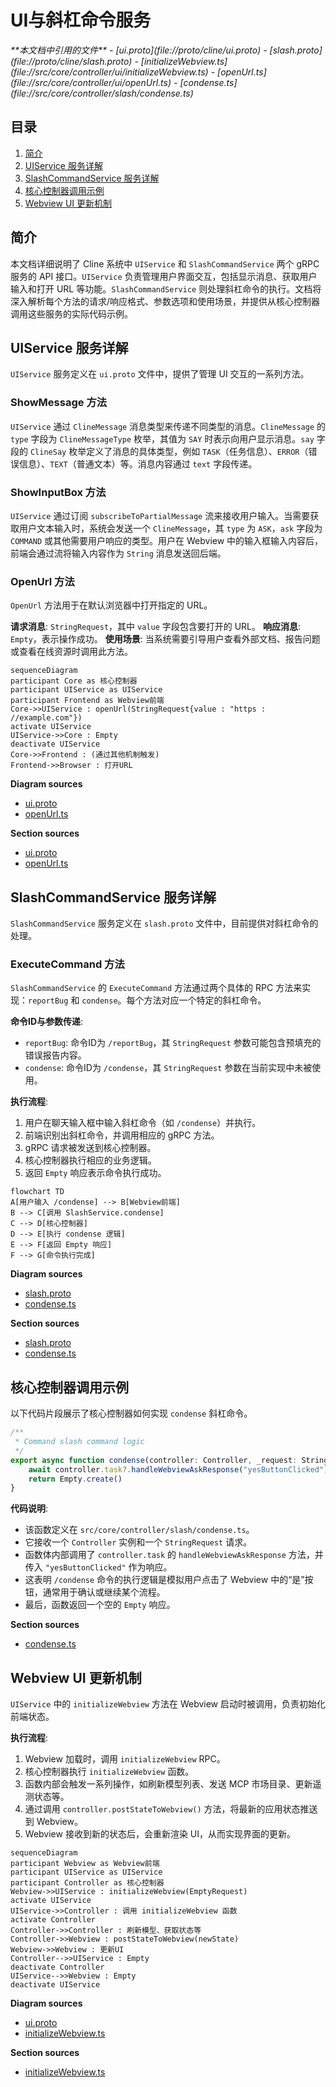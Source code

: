 # UI与斜杠命令服务

<cite>
**本文档中引用的文件**  
- [ui.proto](file://proto/cline/ui.proto)
- [slash.proto](file://proto/cline/slash.proto)
- [initializeWebview.ts](file://src/core/controller/ui/initializeWebview.ts)
- [openUrl.ts](file://src/core/controller/ui/openUrl.ts)
- [condense.ts](file://src/core/controller/slash/condense.ts)
</cite>

## 目录
1. [简介](#简介)
2. [UIService 服务详解](#uiservice-服务详解)
3. [SlashCommandService 服务详解](#slashcommandservic-服务详解)
4. [核心控制器调用示例](#核心控制器调用示例)
5. [Webview UI 更新机制](#webview-ui-更新机制)

## 简介
本文档详细说明了 Cline 系统中 `UIService` 和 `SlashCommandService` 两个 gRPC 服务的 API 接口。`UIService` 负责管理用户界面交互，包括显示消息、获取用户输入和打开 URL 等功能。`SlashCommandService` 则处理斜杠命令的执行。文档将深入解析每个方法的请求/响应格式、参数选项和使用场景，并提供从核心控制器调用这些服务的实际代码示例。

## UIService 服务详解

`UIService` 服务定义在 `ui.proto` 文件中，提供了管理 UI 交互的一系列方法。

### ShowMessage 方法
`UIService` 通过 `ClineMessage` 消息类型来传递不同类型的消息。`ClineMessage` 的 `type` 字段为 `ClineMessageType` 枚举，其值为 `SAY` 时表示向用户显示消息。`say` 字段的 `ClineSay` 枚举定义了消息的具体类型，例如 `TASK`（任务信息）、`ERROR`（错误信息）、`TEXT`（普通文本）等。消息内容通过 `text` 字段传递。

### ShowInputBox 方法
`UIService` 通过订阅 `subscribeToPartialMessage` 流来接收用户输入。当需要获取用户文本输入时，系统会发送一个 `ClineMessage`，其 `type` 为 `ASK`，`ask` 字段为 `COMMAND` 或其他需要用户响应的类型。用户在 Webview 中的输入框输入内容后，前端会通过流将输入内容作为 `String` 消息发送回后端。

### OpenUrl 方法
`OpenUrl` 方法用于在默认浏览器中打开指定的 URL。

**请求消息**: `StringRequest`，其中 `value` 字段包含要打开的 URL。
**响应消息**: `Empty`，表示操作成功。
**使用场景**: 当系统需要引导用户查看外部文档、报告问题或查看在线资源时调用此方法。

```mermaid
sequenceDiagram
participant Core as 核心控制器
participant UIService as UIService
participant Frontend as Webview前端
Core->>UIService : openUrl(StringRequest{value : "https : //example.com"})
activate UIService
UIService->>Core : Empty
deactivate UIService
Core->>Frontend : (通过其他机制触发)
Frontend->>Browser : 打开URL
```

**Diagram sources**
- [ui.proto](file://proto/cline/ui.proto#L248-L250)
- [openUrl.ts](file://src/core/controller/ui/openUrl.ts#L1-L20)

**Section sources**
- [ui.proto](file://proto/cline/ui.proto#L1-L272)
- [openUrl.ts](file://src/core/controller/ui/openUrl.ts#L1-L20)

## SlashCommandService 服务详解

`SlashCommandService` 服务定义在 `slash.proto` 文件中，目前提供对斜杠命令的处理。

### ExecuteCommand 方法
`SlashCommandService` 的 `ExecuteCommand` 方法通过两个具体的 RPC 方法来实现：`reportBug` 和 `condense`。每个方法对应一个特定的斜杠命令。

**命令ID与参数传递**:
- `reportBug`: 命令ID为 `/reportBug`，其 `StringRequest` 参数可能包含预填充的错误报告内容。
- `condense`: 命令ID为 `/condense`，其 `StringRequest` 参数在当前实现中未被使用。

**执行流程**:
1.  用户在聊天输入框中输入斜杠命令（如 `/condense`）并执行。
2.  前端识别出斜杠命令，并调用相应的 gRPC 方法。
3.  gRPC 请求被发送到核心控制器。
4.  核心控制器执行相应的业务逻辑。
5.  返回 `Empty` 响应表示命令执行成功。

```mermaid
flowchart TD
A[用户输入 /condense] --> B[Webview前端]
B --> C[调用 SlashService.condense]
C --> D[核心控制器]
D --> E[执行 condense 逻辑]
E --> F[返回 Empty 响应]
F --> G[命令执行完成]
```

**Diagram sources**
- [slash.proto](file://proto/cline/slash.proto#L1-L12)
- [condense.ts](file://src/core/controller/slash/condense.ts#L1-L10)

**Section sources**
- [slash.proto](file://proto/cline/slash.proto#L1-L12)
- [condense.ts](file://src/core/controller/slash/condense.ts#L1-L10)

## 核心控制器调用示例

以下代码片段展示了核心控制器如何实现 `condense` 斜杠命令。

```typescript
/**
 * Command slash command logic
 */
export async function condense(controller: Controller, _request: StringRequest): Promise<Empty> {
    await controller.task?.handleWebviewAskResponse("yesButtonClicked")
    return Empty.create()
}
```

**代码说明**:
- 该函数定义在 `src/core/controller/slash/condense.ts`。
- 它接收一个 `Controller` 实例和一个 `StringRequest` 请求。
- 函数体内部调用了 `controller.task` 的 `handleWebviewAskResponse` 方法，并传入 `"yesButtonClicked"` 作为响应。
- 这表明 `/condense` 命令的执行逻辑是模拟用户点击了 Webview 中的“是”按钮，通常用于确认或继续某个流程。
- 最后，函数返回一个空的 `Empty` 响应。

**Section sources**
- [condense.ts](file://src/core/controller/slash/condense.ts#L1-L10)

## Webview UI 更新机制

`UIService` 中的 `initializeWebview` 方法在 Webview 启动时被调用，负责初始化前端状态。

**执行流程**:
1.  Webview 加载时，调用 `initializeWebview` RPC。
2.  核心控制器执行 `initializeWebview` 函数。
3.  函数内部会触发一系列操作，如刷新模型列表、发送 MCP 市场目录、更新遥测状态等。
4.  通过调用 `controller.postStateToWebview()` 方法，将最新的应用状态推送到 Webview。
5.  Webview 接收到新的状态后，会重新渲染 UI，从而实现界面的更新。

```mermaid
sequenceDiagram
participant Webview as Webview前端
participant UIService as UIService
participant Controller as 核心控制器
Webview->>UIService : initializeWebview(EmptyRequest)
activate UIService
UIService->>Controller : 调用 initializeWebview 函数
activate Controller
Controller->>Controller : 刷新模型、获取状态等
Controller->>Webview : postStateToWebview(newState)
Webview->>Webview : 更新UI
Controller-->>UIService : Empty
deactivate Controller
UIService-->>Webview : Empty
deactivate UIService
```

**Diagram sources**
- [ui.proto](file://proto/cline/ui.proto#L246-L247)
- [initializeWebview.ts](file://src/core/controller/ui/initializeWebview.ts#L1-L249)

**Section sources**
- [initializeWebview.ts](file://src/core/controller/ui/initializeWebview.ts#L1-L249)